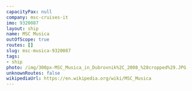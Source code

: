 ```yaml
---
capacityPax: null
company: msc-cruises-it
imo: 9320087
layout: ship
name: MSC Musica
outOfScope: true
routes: []
slug: msc-musica-9320087
tags:
- ship
photo: /img/300px-MSC_Musica_in_Dubrovnik%2C_2008_%28cropped%29.JPG
unknownRoutes: false
wikipediaUrl: https://en.wikipedia.org/wiki/MSC_Musica
---
```

